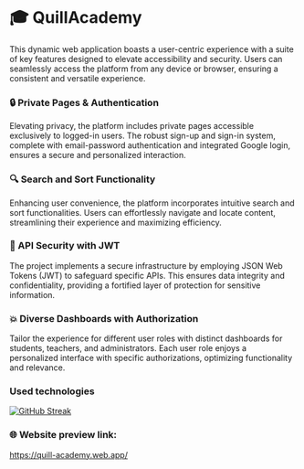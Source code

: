 # 🎓 QuillAcademy

This dynamic web application boasts a user-centric experience with a suite of key features designed to elevate accessibility and security. Users can seamlessly access the platform from any device or browser, ensuring a consistent and versatile experience.

### 🔒 Private Pages & Authentication

Elevating privacy, the platform includes private pages accessible exclusively to logged-in users. The robust sign-up and sign-in system, complete with email-password authentication and integrated Google login, ensures a secure and personalized interaction.

### 🔍 Search and Sort Functionality

Enhancing user convenience, the platform incorporates intuitive search and sort functionalities. Users can effortlessly navigate and locate content, streamlining their experience and maximizing efficiency.

### 🔐 API Security with JWT

The project implements a secure infrastructure by employing JSON Web Tokens (JWT) to safeguard specific APIs. This ensures data integrity and confidentiality, providing a fortified layer of protection for sensitive information.

### 💥 Diverse Dashboards with Authorization

Tailor the experience for different user roles with distinct dashboards for students, teachers, and administrators. Each user role enjoys a personalized interface with specific authorizations, optimizing functionality and relevance.

### Used technologies
[![GitHub Streak](https://i.postimg.cc/0jqgptLG/Untitled-design-2.png)](#)

### 🌐 Website preview link:
https://quill-academy.web.app/

